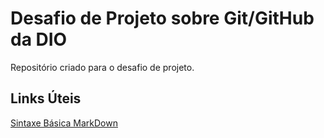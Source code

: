 # Desafio de Projeto sobre Git/GitHub da DIO
Repositório criado para o desafio de projeto.

## Links Úteis
[Sintaxe Básica MarkDown](https://www.markdownguide.org/basic-syntax/)
